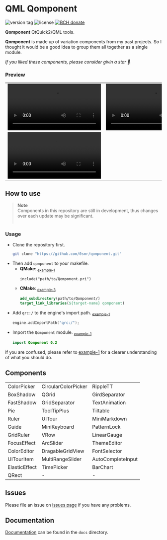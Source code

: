 # QML Qomponent
<p><img src="https://img.shields.io/github/v/tag/0smr/qomponent?sort=semver&label=version" alt="version tag">
<img src="https://img.shields.io/github/license/0smr/qomponent?color=36b245" alt="license">
<a href="https://www.blockchain.com/bch/address/bitcoincash:qrnwtxsk79kv6mt2hv8zdxy3phkqpkmcxgjzqktwa3">
<img src="https://img.shields.io/badge/BCH-Donate-f0992e?logo=BitcoinCash&logoColor=f0992e" alt="BCH donate"></a></p>

**Qomponent** QtQuick2/QML tools.

**Qomponent** is made up of variation components from my past projects. So I thought it would be a good idea to group them all together as a single module.

*If you liked these components, please consider givin a star :star2:*

### Preview

<table width="200px">
<tr><td><video src="https://github.com/0smr/qomponent/assets/51415059/263791225-ce6d5311-d612-4263-825c-3ae12ca25a19.mp4"></video></td>
<td><video src="https://github.com/0smr/qomponent/assets/51415059/799b1962-a351-4e43-b5d3-9100e204f540.mp4"></video></td>
<td><video src="https://github.com/0smr/qomponent/assets/51415059/73a0bb65-bb63-4a82-a718-f0f3a079fedc.mp4"></video></td></tr>
<tr><td colspan="3"><video src="https://github.com/0smr/qomponent/assets/51415059/aecfd391-a593-4526-9238-25aafae69dee.mp4"></video></td></tr>
</table>

## How to use
> **Note**<br>
> Components in this repository are still in development, thus changes over each update may be significant.
> <br>&nbsp;

### Usage

+ Clone the repository first.
    ```bash
    git clone "https://github.com/0smr/qomponent.git"
    ```
+ Then add `qomponent` to your makefile.
    * **QMake**: <sub>[example-1](example/example-1/example-1.pro#L7)</sub>
        ```make
        include("path/to/Qomponent.pri")
        ```
    * **CMake**: <sub>[example-3](example/example-3/CMakeLists.txt#L30..L32)</sub>
        ```cmake
        add_subdirectory(path/to/Qomponent/)
        target_link_libraries(${target-name} qomponent)
        ```
+ Add `qrc:/` to the engine's import path.
    <sub>[example-1](example/example-1/main.cpp#L17)</sub>
    ```cpp
    engine.addImportPath("qrc:/");
    ```
+ Import the `Qomponent` module.
    <sub>[example-1](example/example-1/main.qml#L10)</sub>
    ```qml
    import Qomponent 0.2
    ```

If you are confused, please refer to [example-1](example/example-1) for a clearer understanding of what you should do.

## Components

<div align="center">

||||
|--|--|--|
|ColorPicker|CircularColorPicker|RippleTT|
|BoxShadow |QGrid        |GirdSeparator|
|FastShadow|GridSeparator|TextAnimation|
|Pie       |ToolTipPlus  |Tiltable    |
|Ruler     |UITour       |MiniMarkdown|
|Guide     |MiniKeyboard |PatternLock |
|GridRuler |VRow         |LinearGauge |
|FocusEffect|ArcSlider    |ThemeEditor|
|ColorEditor|DragableGridView |FontSelector|
|UITourItem |MultiRangeSlider |AutoCompleteInput|
|ElasticEffect|TimePicker|BarChart|
|QRect|-|-|-|

</div>

## Issues

Please file an issue on [issues page](https://github.com/0smr/qomponent/issues) if you have any problems.

## Documentation

[Documentation](docs/README.md) can be found in the `docs` directory.
